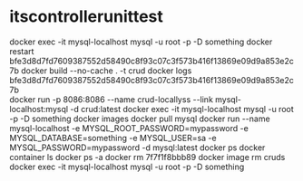 # itscontrollerunittest
docker exec -it mysql-localhost mysql -u root -p -D something
docker restart bfe3d8d7fd7609387552d58490c8f93c07c3f573b416f13869e09d9a853e2c7b
docker build --no-cache . -t crud 
 docker logs bfe3d8d7fd7609387552d58490c8f93c07c3f573b416f13869e09d9a853e2c7b   
docker run -p 8086:8086 --name crud-locallyss --link mysql-localhost:mysql -d crud:latest
docker exec -it mysql-localhost mysql -u root -p -D something
docker images
docker pull mysql
docker run --name mysql-localhost -e MYSQL_ROOT_PASSWORD=mypassword -e MYSQL_DATABASE=something -e MYSQL_USER=sa -e MYSQL_PASSWORD=mypassword -d mysql:latest 
docker ps
docker container ls
docker ps -a
docker rm 7f7f1f8bbb89
docker image rm cruds
docker exec -it mysql-localhost mysql -u root -p -D something
